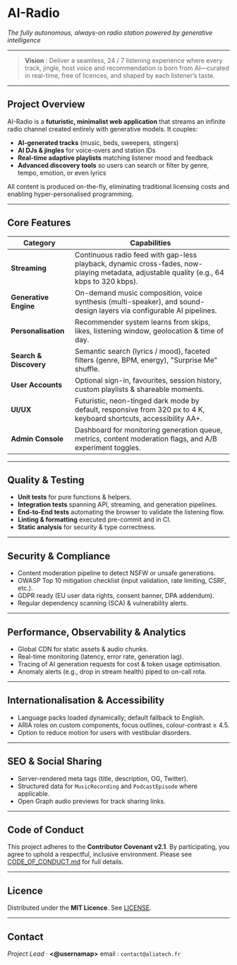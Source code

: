 # **AI-Radio**

*The fully autonomous, always-on radio station powered by generative intelligence*

---

> **Vision** : Deliver a seamless, 24 / 7 listening experience where every track, jingle, host voice and recommendation is born from AI—curated in real-time, free of licences, and shaped by each listener’s taste.

---


## Project Overview

AI-Radio is a **futuristic, minimalist web application** that streams an infinite radio channel created entirely with generative models. It couples:

* **AI-generated tracks** (music, beds, sweepers, stingers)
* **AI DJs & jingles** for voice-overs and station IDs
* **Real-time adaptive playlists** matching listener mood and feedback
* **Advanced discovery tools** so users can search or filter by genre, tempo, emotion, or even lyrics

All content is produced on-the-fly, eliminating traditional licensing costs and enabling hyper-personalised programming.

---

## Core Features

| Category               | Capabilities                                                                                                                             |
| ---------------------- | ---------------------------------------------------------------------------------------------------------------------------------------- |
| **Streaming**          | Continuous radio feed with gap-less playback, dynamic cross-fades, now-playing metadata, adjustable quality (e.g., 64 kbps to 320 kbps). |
| **Generative Engine**  | On-demand music composition, voice synthesis (multi-speaker), and sound-design layers via configurable AI pipelines.                     |
| **Personalisation**    | Recommender system learns from skips, likes, listening window, geolocation & time of day.                                                |
| **Search & Discovery** | Semantic search (lyrics / mood), faceted filters (genre, BPM, energy), "Surprise Me" shuffle.                                            |
| **User Accounts**      | Optional sign-in, favourites, session history, custom playlists & shareable moments.                                                     |
| **UI/UX**              | Futuristic, neon-tinged dark mode by default, responsive from 320 px to 4 K, keyboard shortcuts, accessibility AA+.                      |
| **Admin Console**      | Dashboard for monitoring generation queue, metrics, content moderation flags, and A/B experiment toggles.                                |

---

## Quality & Testing

* **Unit tests** for pure functions & helpers.
* **Integration tests** spanning API, streaming, and generation pipelines.
* **End-to-End tests** automating the browser to validate the listening flow.
* **Linting & formatting** executed pre-commit and in CI.
* **Static analysis** for security & type correctness.

---

## Security & Compliance

* Content moderation pipeline to detect NSFW or unsafe generations.
* OWASP Top 10 mitigation checklist (input validation, rate limiting, CSRF, etc.).
* GDPR ready (EU user data rights, consent banner, DPA addendum).
* Regular dependency scanning (SCA) & vulnerability alerts.

---

## Performance, Observability & Analytics

* Global CDN for static assets & audio chunks.
* Real-time monitoring (latency, error rate, generation lag).
* Tracing of AI generation requests for cost & token usage optimisation.
* Anomaly alerts (e.g., drop in stream health) piped to on-call rota.

---

## Internationalisation & Accessibility

* Language packs loaded dynamically; default fallback to English.
* ARIA roles on custom components, focus outlines, colour-contrast ≥ 4.5.
* Option to reduce motion for users with vestibular disorders.

---

## SEO & Social Sharing

* Server-rendered meta tags (title, description, OG, Twitter).
* Structured data for `MusicRecording` and `PodcastEpisode` where applicable.
* Open Graph audio previews for track sharing links.

---

## Code of Conduct

This project adheres to the **Contributor Covenant v2.1**. By participating, you agree to uphold a respectful, inclusive environment. Please see [CODE_OF_CONDUCT.md](./CODE_OF_CONDUCT.md) for full details.

---

## Licence

Distributed under the **MIT Licence**. See [LICENSE](./LICENSE).

---

## Contact

*Project Lead* · **<@usernamap>**
email : `contact@aliatech.fr`

